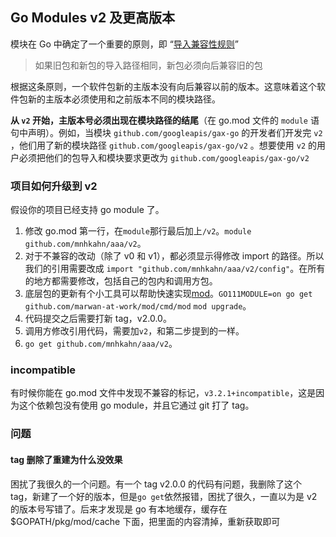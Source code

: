 

## Go Modules v2 及更高版本

模块在 Go 中确定了一个重要的原则，即 “[导入兼容性规则](https://research.swtch.com/vgo-import)”

> 如果旧包和新包的导入路径相同，新包必须向后兼容旧的包

根据这条原则，一个软件包新的主版本没有向后兼容以前的版本。这意味着这个软件包新的主版本必须使用和之前版本不同的模块路径。

**从 `v2` 开始，主版本号必须出现在模块路径的结尾**（在 go.mod 文件的 `module` 语句中声明）。例如，当模块 `github.com/googleapis/gax-go` 的开发者们开发完 `v2` ，他们用了新的模块路径 `github.com/googleapis/gax-go/v2` 。想要使用 `v2` 的用户必须把他们的包导入和模块要求更改为 `github.com/googleapis/gax-go/v2`



### 项目如何升级到 v2

假设你的项目已经支持 go module 了。

1. 修改 go.mod 第一行，在`module`那行最后加上`/v2`。`module github.com/mnhkahn/aaa/v2`。
2. 对于不兼容的改动（除了 v0 和 v1），都必须显示得修改 import 的路径。所以我们的引用需要改成 `import "github.com/mnhkahn/aaa/v2/config"`。在所有的地方都需要修改，包括自己的包内和调用方包。
3. 底层包的更新有个小工具可以帮助快速实现[mod](https://github.com/marwan-at-work/mod)。`GO111MODULE=on go get github.com/marwan-at-work/mod/cmd/mod` `mod upgrade`。
4. 代码提交之后需要打新 tag，v2.0.0。
5. 调用方修改引用代码，需要加`v2`，和第二步提到的一样。
6. `go get github.com/mnhkahn/aaa/v2`。



### incompatible

有时候你能在 go.mod 文件中发现不兼容的标记，`v3.2.1+incompatible`，这是因为这个依赖包没有使用 go module，并且它通过 git 打了 tag。



### 问题

####  tag 删除了重建为什么没效果

困扰了我很久的一个问题。有一个 tag v2.0.0 的代码有问题，我删除了这个 tag，新建了一个好的版本，但是`go get`依然报错，困扰了很久，一直以为是 v2 的版本号写错了。后来才发现是 go 有本地缓存，缓存在 $GOPATH/pkg/mod/cache 下面，把里面的内容清掉，重新获取即可